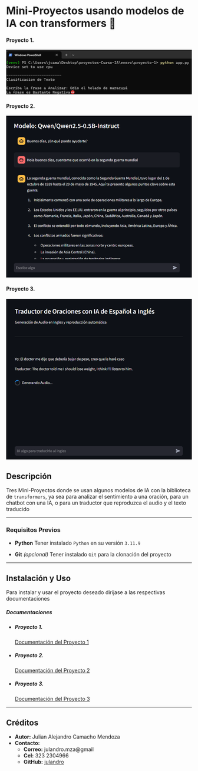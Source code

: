 # Mini-Proyectos usando modelos de IA con transformers 🤖

#### Proyecto 1.

![Vista previa del proyecto 1](./assets/img/proyecto-1/ejemplo2.png)

#### Proyecto 2.

![Vista previa del proyecto 2](./assets/img/proyecto-2/ejemploProyecto2-1.png)

#### Proyecto 3.

![Vista previa del proyecto 3](./assets/img/proyecto-3/ejemploProyecto3-1.png)

## Descripción

Tres Mini-Proyectos donde se usan algunos modelos de IA con la biblioteca de `transformers`, ya sea para analizar el sentimiento a una oración, para un chatbot con una IA, o para un traductor que reproduzca el audio y el texto traducido

---

### Requisitos Previos

- **Python**
  Tener instalado `Python` en su versión `3.11.9`

- **Git** _(opcional)_
  Tener instalado `Git` para la clonación del proyecto

---

## Instalación y Uso

Para instalar y usar el proyecto deseado dirijase a las respectivas documentaciones

##### Documentaciones

- ##### Proyecto 1.

  [Documentación del Proyecto 1](./proyecto-1/README.md)

- ##### Proyecto 2.

  [Documentación del Proyecto 2](./proyecto-2/README.md)

- ##### Proyecto 3.

  [Documentación del Proyecto 3](./proyecto-3/README.md)

---

## Créditos

- **Autor:** Julian Alejandro Camacho Mendoza
- **Contacto:**
  - **Correo:** julandro.mza@gmail
  - **Cel:** 323 2304966
  - **GitHub:** [julandro](https://github.com/julandro)
